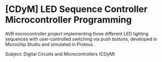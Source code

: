 # [CDyM] LED Sequence Controller Microcontroller Programming
AVR microcontroller project implementing three different LED lighting sequences with user-controlled switching via push buttons, developed in Microchip Studio and simulated in Proteus.

Subject: Digital Circuits and Microcontrollers (CDyM)
